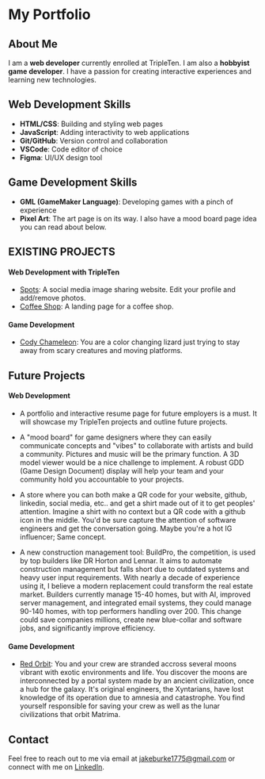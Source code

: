 # My Portfolio

## About Me
I am a **web developer** currently enrolled at TripleTen. I am also a **hobbyist game developer**. I have a passion for creating interactive experiences and learning new technologies.

## Web Development Skills
- **HTML/CSS**: Building and styling web pages
- **JavaScript**: Adding interactivity to web applications
- **Git/GitHub**: Version control and collaboration
- **VSCode**: Code editor of choice
- **Figma**: UI/UX design tool

## Game Development Skills
- **GML (GameMaker Language)**: Developing games with a pinch of experience
- **Pixel Art**: The art page is on its way. I also have a mood board page idea you can read about below.

## EXISTING PROJECTS
#### Web Development with TripleTen
- [Spots](#): A social media image sharing website. Edit your profile and add/remove photos.
- [Coffee Shop](#): A landing page for a coffee shop. 

#### Game Development
- [Cody Chameleon](#): You are a color changing lizard just trying to stay away from scary creatures and moving platforms. 

## Future Projects
#### Web Development

- A portfolio and interactive resume page for future employers is a must. It will showcase my TripleTen projects and outline future projects.
  
- A "mood board" for game designers where they can easily communicate concepts and "vibes" to collaborate with artists and build a community. Pictures and music will be the primary function. A 3D model viewer would be a nice challenge to implement. A robust GDD (Game Design Document) display will help your team and your community hold you accountable to your projects.

- A store where you can both make a QR code for your website, github, linkedin, social media, etc.. and get a shirt made out of it to get peoples' attention. Imagine a shirt with no context but a QR code with a github icon in the middle. You'd be sure capture the attention of software engineers and get the conversation going. Maybe you're a hot IG influencer; Same concept.

- A new construction management tool: BuildPro, the competition, is used by top builders like DR Horton and Lennar. It aims to automate construction management but falls short due to outdated systems and heavy user input requirements. With nearly a decade of experience using it, I believe a modern replacement could transform the real estate market. Builders currently manage 15-40 homes, but with AI, improved server management, and integrated email systems, they could manage 90-140 homes, with top performers handling over 200. This change could save companies millions, create new blue-collar and software jobs, and significantly improve efficiency.

#### Game Development
- [Red Orbit](#): You and your crew are stranded accross several moons vibrant with exotic environments and life. You discover the moons are interconnected by a portal system made by an ancient civilization, once a hub for the galaxy. It's original engineers, the Xyntarians, have lost knowledge of its operation due to amnesia and catastrophe. You find yourself responsible for saving your crew as well as the lunar civilizations that orbit Matrima.
  
## Contact
Feel free to reach out to me via email at [jakeburke1775@gmail.com](mailto:jakeburke1775@gmail.com) or connect with me on [LinkedIn](#).

<!--
**jakeburke1775/jakeburke1775** is a ✨ _special_ ✨ repository because its `README.md` (this file) appears on your GitHub profile.

Here are some ideas to get you started:

- 🔭 I’m currently working on ...
- 🌱 I’m currently learning ...
- 👯 I’m looking to collaborate on ...
- 🤔 I’m looking for help with ...
- 💬 Ask me about ...
- 📫 How to reach me: ...
- 😄 Pronouns: ...
- ⚡ Fun fact: ...
-->
